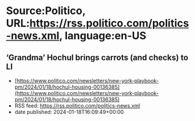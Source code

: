 # Source:Politico, URL:https://rss.politico.com/politics-news.xml, language:en-US

## ‘Grandma’ Hochul brings carrots (and checks) to LI
 - [https://www.politico.com/newsletters/new-york-playbook-pm/2024/01/18/hochul-housing-00136385](https://www.politico.com/newsletters/new-york-playbook-pm/2024/01/18/hochul-housing-00136385)
 - RSS feed: https://rss.politico.com/politics-news.xml
 - date published: 2024-01-18T16:09:49+00:00



